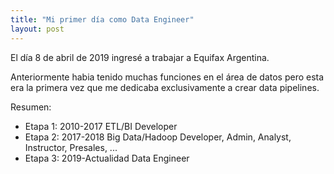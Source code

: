 ```yaml
---
title: "Mi primer día como Data Engineer"
layout: post
---
```


El día 8 de abril de 2019 ingresé a trabajar a Equifax Argentina.

Anteriormente habia tenido muchas funciones en el área de datos pero esta era la primera vez que me dedicaba exclusivamente a crear data pipelines.

Resumen:
- Etapa 1: 2010-2017 ETL/BI Developer
- Etapa 2: 2017-2018 Big Data/Hadoop Developer, Admin, Analyst, Instructor, Presales, ...
- Etapa 3: 2019-Actualidad Data Engineer